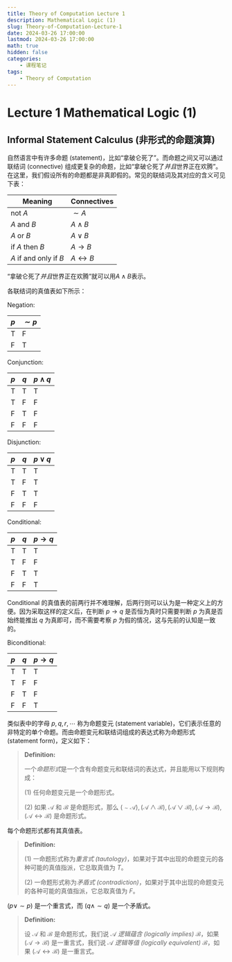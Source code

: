 ```yaml
---
title: Theory of Computation Lecture 1
description: Mathematical Logic (1)
slug: Theory-of-Computation-Lecture-1
date: 2024-03-26 17:00:00
lastmod: 2024-03-26 17:00:00
math: true
hidden: false
categories:
    - 课程笔记
tags:
    - Theory of Computation
---
```


# Lecture 1 Mathematical Logic (1)

## Informal Statement Calculus (非形式的命题演算)

自然语言中有许多命题 (statement)，比如“拿破仑死了”。而命题之间又可以通过联结词 (connective) 组成更复杂的命题，比如“拿破仑死了*并且*世界正在欢腾”。在这里，我们假设所有的命题都是非真即假的。常见的联结词及其对应的含义可见下表：

|Meaning|Connectives|
|-------|-----------|
|not $A$|$\sim A$|
|$A$ and $B$|$A \land B$|
|$A$ or $B$|$A \lor B$|
|if $A$ then $B$|$A \to B$|
|$A$ if and only if $B$|$A \leftrightarrow B$|

“拿破仑死了*并且*世界正在欢腾”就可以用$A \land B$表示。

各联结词的真值表如下所示：

Negation:

|$p$|$\sim p$|
|-|-|
|T|F|
|F|T|

Conjunction:

|$p$|$q$|$p \land q$|
|-----|-----|-----|
|T|T|T|
|T|F|F|
|F|T|F|
|F|F|F|

Disjunction:

|$p$|$q$|$p \lor q$|
|-----|-----|-----|
|T|T|T|
|T|F|T|
|F|T|T|
|F|F|F|

Conditional:

|$p$|$q$|$p \to q$|
|-----|-----|-----|
|T|T|T|
|T|F|F|
|F|T|T|
|F|F|T|

Conditional 的真值表的前两行并不难理解，后两行则可以认为是一种定义上的方便。因为采取这样的定义后，在判断 $p\to q$ 是否恒为真时只需要判断 $p$ 为真是否始终能推出 $q$ 为真即可，而不需要考察 $p$ 为假的情况，这与先前的认知是一致的。

Biconditional:

|$p$|$q$|$p \to q$|
|-----|-----|-----|
|T|T|T|
|T|F|F|
|F|T|F|
|F|F|T|

类似表中的字母 $p, q, r, \cdots$ 称为命题变元 (statement variable)，它们表示任意的非特定的单个命题。而由命题变元和联结词组成的表达式称为命题形式 (statement form)，定义如下：

> **Definition:**
>
> 一个*命题形式*是一个含有命题变元和联结词的表达式，并且能用以下规则构成：
>
> (1) 任何命题变元是一个命题形式。
>
> (2) 如果 $\mathscr{A}$ 和 $\mathscr{B}$ 是命题形式，那么 $(\sim \mathscr{A}), (\mathscr{A} \land \mathscr{B}), (\mathscr{A}\lor \mathscr{B}), (\mathscr{A}\to\mathscr{B}), (\mathscr{A} \leftrightarrow \mathscr{B})$ 是命题形式。

每个命题形式都有其真值表。

> **Definition:**
>
> (1) 一命题形式称为*重言式 (tautology)*，如果对于其中出现的命题变元的各种可能的真值指派，它总取真值为 *T*。
>
> (2) 一命题形式称为*矛盾式 (contradiction)*，如果对于其中出现的命题变元的各种可能的真值指派，它总取真值为 *F*。

$(p\lor \sim p)$ 是一个重言式，而 $(q\land \sim q)$ 是一个矛盾式。

> **Definition:**
>
> 设 $\mathscr{A}$ 和 $\mathscr{B}$ 是命题形式，我们说 $\mathscr{A}$ *逻辑蕴含 (logically implies)* $\mathscr{B}$，如果 $(\mathscr{A}\to\mathscr{B})$ 是一重言式，我们说 $\mathscr{A}$ *逻辑等值 (logically equivalent)* $\mathscr{B}$，如果 $(\mathscr{A}\leftrightarrow\mathscr{B})$ 是一重言式。